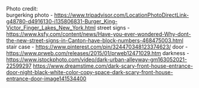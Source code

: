 Photo credit:  
burgerking photo - https://www.tripadvisor.com/LocationPhotoDirectLink-g48780-d4916130-i135806831-Burger_King-Victor_Finger_Lakes_New_York.html
street signs - https://www.ksfy.com/content/news/Have-you-ever-wondered-Why-dont-the-new-street-signs-in-Canton-have-block-numbers-468475003.html
stair case - https://www.pinterest.com/pin/324470348123374623/
door - https://www.prweb.com/releases/2015/01/prweb12471029.htm
darkness - https://www.istockphoto.com/video/dark-urban-alleyway-gm163052021-22599297
https://www.dreamstime.com/dark-scary-front-house-entrance-door-night-black-white-color-copy-space-dark-scary-front-house-entrance-door-image141534400
